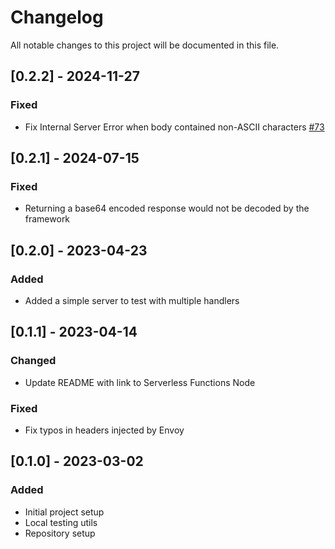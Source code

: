 # Changelog

All notable changes to this project will be documented in this file.

<!-- The format is based on [Keep a Changelog](https://keepachangelog.com/en/1.0.0/),
and this project adheres to [Semantic Versioning](https://semver.org/spec/v2.0.0.html). -->

## [0.2.2] - 2024-11-27

### Fixed

- Fix Internal Server Error when body contained non-ASCII characters [#73](https://github.com/scaleway/serverless-functions-python/issues/73)

## [0.2.1] - 2024-07-15

### Fixed

- Returning a base64 encoded response would not be decoded by the framework

## [0.2.0] - 2023-04-23

### Added

- Added a simple server to test with multiple handlers

## [0.1.1] - 2023-04-14

### Changed

- Update README with link to Serverless Functions Node

### Fixed

- Fix typos in headers injected by Envoy

## [0.1.0] - 2023-03-02

### Added

- Initial project setup
- Local testing utils
- Repository setup
